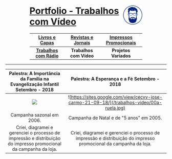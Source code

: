<div style="margin-left: auto;
            margin-right: auto;
            width: 70%">

[<img align="right"  width="60" height="60" src="https://github.com/3DGuima/3DGuima/blob/dc8573070b20afbede441ea49ea88372232a8089/main-images/eu-icon-256x256-2020.png">](https://github.com/3DGuima)


# <ins>Portfolio - Trabalhos com Vídeo</ins>
</div>

<div style="margin-left: auto;
            margin-right: auto;
            width: 70%">
            
| [**Livros e Capas**](/livros-capas/livros-capas.md) | [**Revistas e Jornais**](/revistas-jornais/revistas-jornais.md) | [**Impressos Promocionais**](/impressos-promocionais/impressos-promocionais.md) |
| :--------------: | :------------------: | :----------------------: |
| [**Trabalhos com Rádio**](/trabalhos-radio/trabalhos-radio.md) | **Trabalhos com Vídeo** | **Projetos Variados** |

</div>

----

**Palestra: A Importância da Família na Evangelização Infantil Setembro - 2018** | **Palestra: A Esperança e a Fé Setembro - 2018**
:------------------------------------:|:------------------------------------:
![](https://sites.google.com/view/cecvv-maria-virginia-24-09-18/)  | ![https://sites.google.com/view/cecvv-jose-carmo-21-09-18/](/trabalhos-video/00a-ruela.jpg) |
Campanha sazonal em 2006. | Campanha de Natal e de "5 anos" em 2005.
Criei, diagramei e gerenciei o processo de impressão e distribuição do impresso promocional da campanha da loja. | Criei, diagramei e gerenciei o processo de impressão e distribuição do impresso promocional da campanha da loja.
